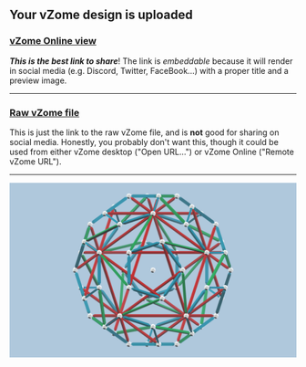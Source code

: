 ## Your vZome design is uploaded

### [vZome Online view][embed]

***This is the best link to share***!  The link is *embeddable* because it will render in social media (e.g. Discord, Twitter, FaceBook...) with a proper title and a preview image.

---

### [Raw vZome file][raw]

This is just the link to the raw vZome file, and is **not** good for
sharing on social media.
Honestly, you probably don't want this, though it could be used from either
vZome desktop ("Open URL...") or vZome Online ("Remote vZome URL").

---

![Image](<Six-axis as tensegrity.png>)


[embed]: <https://vzome.com/app/embed.py?url=https://raw.githubusercontent.com/John-Kostick/vzome-sharing/main/2021/07/25/18-34-54-Six-axis%2Bas%2Btensegrity/Six-axis+as+tensegrity.vZome>
[raw]: <https://raw.githubusercontent.com/John-Kostick/vzome-sharing/main/2021/07/25/18-34-54-Six-axis+as+tensegrity/Six-axis as tensegrity.vZome>
